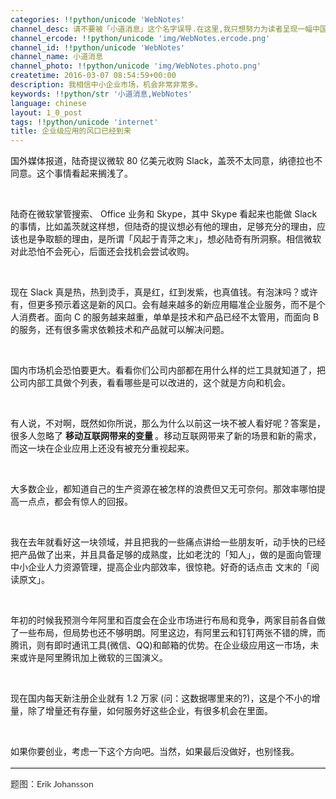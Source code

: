 ```yaml
---
categories: !!python/unicode 'WebNotes'
channel_desc: 请不要被「小道消息」这个名字误导.在这里,我只想努力为读者呈现一幅中国互联网的清明上河图.
channel_ercode: !!python/unicode 'img/WebNotes.ercode.png'
channel_id: !!python/unicode 'WebNotes'
channel_name: 小道消息
channel_photo: !!python/unicode 'img/WebNotes.photo.png'
createtime: 2016-03-07 08:54:59+00:00
description: 我相信中小企业市场，机会非常非常多。
keywords: !!python/str '小道消息,WebNotes'
language: chinese
layout: 1_0_post
tags: !!python/unicode 'internet'
title: 企业级应用的风口已经到来
---
```

<div class="rich_media_content" id="js_content">
<p>
         国外媒体报道，陆奇提议微软 80 亿美元收购 Slack，盖茨不太同意，纳德拉也不同意。这个事情看起来搁浅了。
        </p>
<p>
<br/>
</p>
<p>
         陆奇在微软掌管搜索、 Office 业务和 Skype，其中 Skype 看起来也能做 Slack 的事情，比如盖茨就这样想，但陆奇的提议想必有他的理由，足够充分的理由，应该也是争取额的理由，是所谓「风起于青萍之末」，想必陆奇有所洞察。相信微软对此恐怕不会死心，后面还会找机会尝试收购。
        </p>
<p>
<br/>
</p>
<p>
         现在 Slack 真是热，热到烫手，真是红，红到发紫，也真值钱。有泡沫吗？或许有，但更多预示着这是新的风口。会有越来越多的新应用瞄准企业服务，而不是个人消费者。面向 C 的服务越来越重，单单是技术和产品已经不太管用，而面向 B 的服务，还有很多需求依赖技术和产品就可以解决问题。
        </p>
<p>
<br/>
</p>
<p>
         国内市场机会恐怕要更大。看看你们公司内部都在用什么样的烂工具就知道了，把公司内部工具做个列表，看看哪些是可以改进的，这个就是方向和机会。
        </p>
<p>
<br/>
</p>
<p>
         有人说，不对啊，既然如你所说，那么为什么以前这一块不被人看好呢？答案是，很多人忽略了
         <strong>
          移动互联网带来的变量
         </strong>
         。移动互联网带来了新的场景和新的需求，而这一块在企业应用上还没有被充分重视起来。
        </p>
<p>
<br/>
</p>
<p>
         大多数企业，都知道自己的生产资源在被怎样的浪费但又无可奈何。那效率哪怕提高一点点，都会有惊人的回报。
        </p>
<p>
<br/>
</p>
<p>
         我在去年就看好这一块领域，并且把我的一些痛点讲给一些朋友听，动手快的已经把产品做了出来，并且具备足够的成熟度，比如老沈的「知人」，做的是面向管理中小企业人力资源管理，提高企业内部效率，很惊艳。好奇的话点击 文末的「阅读原文」。
        </p>
<p>
<br/>
</p>
<p>
         年初的时候我预测今年阿里和百度会在企业市场进行布局和竞争，两家目前各自做了一些布局，但局势也还不够明朗。阿里这边，有阿里云和钉钉两张不错的牌，而腾讯，则有即时通讯工具(微信、QQ)和邮箱的优势。在企业级应用这一市场，未来或许是阿里腾讯加上微软的三国演义。
        </p>
<p>
<br/>
</p>
<p>
         现在国内每天新注册企业就有 1.2 万家 (问：这数据哪里来的?)，这是个不小的增量，除了增量还有存量，如何服务好这些企业，有很多机会在里面。
        </p>
<p>
<br/>
</p>
<p>
         如果你要创业，考虑一下这个方向吧。当然，如果最后没做好，也别怪我。
        </p>
<hr style="font-family: Lato, Helvetica, Arial, freesans, clean, sans-serif; border-right-width: 0px; border-bottom-width: 0px; border-left-width: 0px; border-top-style: solid; border-top-color: rgb(234, 234, 234); height: 1px; margin-top: 1em; margin-bottom: 1em; color: rgb(51, 51, 51); white-space: normal;"/>
<p style="font-family: Lato, Helvetica, Arial, freesans, clean, sans-serif; border: 0px; margin-top: 1em; margin-bottom: 1em; outline: 0px; line-height: 1.5em; color: rgb(51, 51, 51); white-space: normal;">
         题图：Erik Johansson
        </p>
<p>
<br/>
</p>
</div>